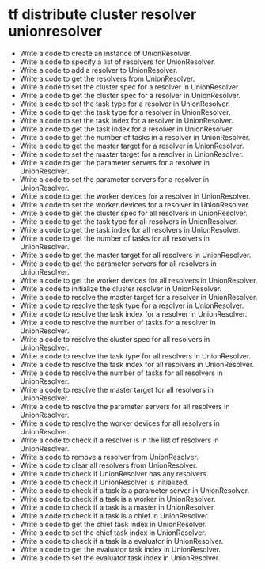 # tf distribute cluster resolver unionresolver

- Write a code to create an instance of UnionResolver.
- Write a code to specify a list of resolvers for UnionResolver.
- Write a code to add a resolver to UnionResolver.
- Write a code to get the resolvers from UnionResolver.
- Write a code to set the cluster spec for a resolver in UnionResolver.
- Write a code to get the cluster spec for a resolver in UnionResolver.
- Write a code to set the task type for a resolver in UnionResolver.
- Write a code to get the task type for a resolver in UnionResolver.
- Write a code to set the task index for a resolver in UnionResolver.
- Write a code to get the task index for a resolver in UnionResolver.
- Write a code to get the number of tasks in a resolver in UnionResolver.
- Write a code to get the master target for a resolver in UnionResolver.
- Write a code to set the master target for a resolver in UnionResolver.
- Write a code to get the parameter servers for a resolver in UnionResolver.
- Write a code to set the parameter servers for a resolver in UnionResolver.
- Write a code to get the worker devices for a resolver in UnionResolver.
- Write a code to set the worker devices for a resolver in UnionResolver.
- Write a code to get the cluster spec for all resolvers in UnionResolver.
- Write a code to get the task type for all resolvers in UnionResolver.
- Write a code to get the task index for all resolvers in UnionResolver.
- Write a code to get the number of tasks for all resolvers in UnionResolver.
- Write a code to get the master target for all resolvers in UnionResolver.
- Write a code to get the parameter servers for all resolvers in UnionResolver.
- Write a code to get the worker devices for all resolvers in UnionResolver.
- Write a code to initialize the cluster resolver in UnionResolver.
- Write a code to resolve the master target for a resolver in UnionResolver.
- Write a code to resolve the task type for a resolver in UnionResolver.
- Write a code to resolve the task index for a resolver in UnionResolver.
- Write a code to resolve the number of tasks for a resolver in UnionResolver.
- Write a code to resolve the cluster spec for all resolvers in UnionResolver.
- Write a code to resolve the task type for all resolvers in UnionResolver.
- Write a code to resolve the task index for all resolvers in UnionResolver.
- Write a code to resolve the number of tasks for all resolvers in UnionResolver.
- Write a code to resolve the master target for all resolvers in UnionResolver.
- Write a code to resolve the parameter servers for all resolvers in UnionResolver.
- Write a code to resolve the worker devices for all resolvers in UnionResolver.
- Write a code to check if a resolver is in the list of resolvers in UnionResolver.
- Write a code to remove a resolver from UnionResolver.
- Write a code to clear all resolvers from UnionResolver.
- Write a code to check if UnionResolver has any resolvers.
- Write a code to check if UnionResolver is initialized.
- Write a code to check if a task is a parameter server in UnionResolver.
- Write a code to check if a task is a worker in UnionResolver.
- Write a code to check if a task is a master in UnionResolver.
- Write a code to check if a task is a chief in UnionResolver.
- Write a code to get the chief task index in UnionResolver.
- Write a code to set the chief task index in UnionResolver.
- Write a code to check if a task is a evaluator in UnionResolver.
- Write a code to get the evaluator task index in UnionResolver.
- Write a code to set the evaluator task index in UnionResolver.
